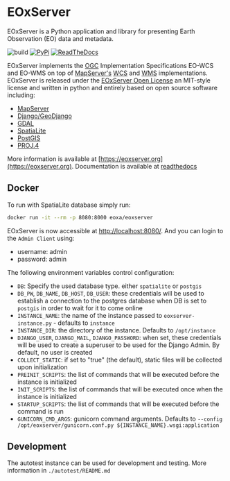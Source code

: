 # EOxServer

EOxServer is a Python application and library for presenting Earth
Observation (EO) data and metadata.

![build](https://github.com/EOxServer/eoxserver/actions/workflows/ci.yml/badge.svg)
[![PyPi](https://badge.fury.io/py/EOxServer.svg)](https://pypi.org/project/EOxServer/)
[![ReadTheDocs](https://readthedocs.org/projects/eoxserver/badge/?version=master)](http://docs.eoxserver.org/en/master)

EOxServer implements the [OGC](http://www.opengeospatial.org)
Implementation Specifications EO-WCS and EO-WMS on top of
[MapServer's](http://mapserver.org) [WCS](http://www.opengeospatial.org/standards/wcs) and
[WMS](http://www.opengeospatial.org/standards/wms) implementations.
EOxServer is released under the
[EOxServer Open License](https://docs.eoxserver.org/en/stable/copyright.html) an MIT-style
license and written in python and entirely based on open source software including:

- [MapServer](http://mapserver.org)
- [Django/GeoDjango](https://www.djangoproject.com)
- [GDAL](http://www.gdal.org>)
- [SpatiaLite](http://www.gaia-gis.it/spatialite)
- [PostGIS](http://postgis.refractions.net/>)
- [PROJ.4](http://trac.osgeo.org/proj/>)

More information is available at [https://eoxserver.org](https://eoxserver.org). Documentation
is available at [readthedocs](https://docs.eoxserver.org/en/stable/)

## Docker

To run with SpatiaLite database simply run:

```sh
docker run -it --rm -p 8080:8000 eoxa/eoxserver
```

EOxServer is now accessible at [http://localhost:8080/](http://localhost:8080/).
And you can login to the `Admin Client` using:

- username: admin
- password: admin

The following environment variables control configuration:

- `DB`: Specify the used database type. either `spatialite` or `postgis`
- `DB_PW`, `DB_NAME`, `DB_HOST`, `DB_USER`: these credentials will be used to establish a
    connection to the postgres database when DB is set to `postgis` in order to wait
    for it to come online
- `INSTANCE_NAME`: the name of the instance passed to `eoxserver-instance.py` - defaults
    to `instance`
- `INSTANCE_DIR`: the directory of the instance. Defaults to `/opt/instance`
- `DJANGO_USER`, `DJANGO_MAIL`, `DJANGO_PASSWORD`: when set, these credentials will be
    used to create a superuser to be used for the Django Admin. By default, no user is
    created
- `COLLECT_STATIC`: if set to "true" (the default), static files will be collected
    upon initialization
- `PREINIT_SCRIPTS`: the list of commands that will be executed before
    the instance is initialized
- `INIT_SCRIPTS`: the list of commands that will be executed once
    when the instance is initialized
- `STARTUP_SCRIPTS`: the list of commands that will be executed before
    the command is run
- `GUNICORN_CMD_ARGS`: gunicorn command arguments. Defaults to
    `--config /opt/eoxserver/gunicorn.conf.py ${INSTANCE_NAME}.wsgi:application`

## Development

The autotest instance can be used for development and testing.
More information in `./autotest/README.md`

